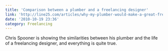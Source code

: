```yaml
---
title: 'Comparison between a plumber and a freelancing designer'
link: 'http://line25.com/articles/why-my-plumber-would-make-a-great-freelancer'
date: '2010-10-19 23:36'
category: Freelancing
---
```


Chris Spooner is showing the similarities between his plumber and the life of a freelancing designer, and everything is quite true.
